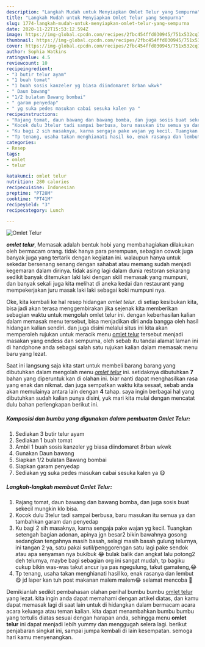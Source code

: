 ```yaml
---
description: "Langkah Mudah untuk Menyiapkan Omlet Telur yang Sempurna"
title: "Langkah Mudah untuk Menyiapkan Omlet Telur yang Sempurna"
slug: 1774-langkah-mudah-untuk-menyiapkan-omlet-telur-yang-sempurna
date: 2020-11-22T15:53:12.594Z
image: https://img-global.cpcdn.com/recipes/2fbc454ffd030945/751x532cq70/omlet-telur-foto-resep-utama.jpg
thumbnail: https://img-global.cpcdn.com/recipes/2fbc454ffd030945/751x532cq70/omlet-telur-foto-resep-utama.jpg
cover: https://img-global.cpcdn.com/recipes/2fbc454ffd030945/751x532cq70/omlet-telur-foto-resep-utama.jpg
author: Sophia Watkins
ratingvalue: 4.5
reviewcount: 10
recipeingredient:
- "3 butir telur ayam"
- "1 buah tomat"
- "1 buah sosis kanzeler yg biasa diindomaret 8rban wkwk"
- " Daun bawang"
- "1/2 bulatan Bawang bombai"
- " garam penyedap"
- " yg suka pedes masukan cabai sesuka kalen ya "
recipeinstructions:
- "Rajang tomat, daun bawang dan bawang bomba, dan juga sosis buat sekecil mungkin klo bisa."
- "Kocok dulu 3telur tadi sampai berbusa, baru masukan itu semua ya dan tambahkan garam dan penyedap"
- "Ku bagi 2 sih masaknya, karna sengaja pake wajan yg kecil. Tuangkan setengah bagian adonan, apinya jgn besar2 bikin bawahnya gosong sedangkan tengahnya masih basah, selagi masih basah gulung telurnya, ini tangan 2 ya, satu pakai sutil/penggorengan satu lagi pake sendok atau apa senyaman nya bukibuk 😂 bulak balik dan angkat lalu potong2 deh telurnya, maybe bagi sebagian org ini sangat mudah, tp bagiku cukup bikin was-was takut ancur iya pas ngegulung, takut gamateng,😂"
- "Tp tenang, usaha takan menghianati hasil ko, enak rasanya dan lembut 😋 jd laper kan tuh post makanan malem malem😂 selamat mencoba 🤗"
categories:
- Resep
tags:
- omlet
- telur

katakunci: omlet telur 
nutrition: 280 calories
recipecuisine: Indonesian
preptime: "PT28M"
cooktime: "PT41M"
recipeyield: "3"
recipecategory: Lunch

---
```



![Omlet Telur](https://img-global.cpcdn.com/recipes/2fbc454ffd030945/751x532cq70/omlet-telur-foto-resep-utama.jpg)

<b><i>omlet telur</i></b>, Memasak adalah bentuk hobi yang membahagiakan dilakukan oleh bermacam orang. tidak hanya para perempuan, sebagian cowok juga banyak juga yang tertarik dengan kegiatan ini. walaupun hanya untuk sekedar bersenang senang dengan sahabat atau memang sudah menjadi kegemaran dalam dirinya. tidak asing lagi dalam dunia restoran sekarang sedikit banyak ditemukan laki laki dengan skill memasak yang mumpuni, dan banyak sekali juga kita melihat di aneka kedai dan restaurant yang mempekerjakan juru masak laki laki sebagai koki mumpuni nya.



Oke, kita kembali ke hal resep hidangan <i>omlet telur</i>. di setiap kesibukan kita, bisa jadi akan terasa menggembirakan jika sejenak kita memberikan sebagian waktu untuk mengolah omlet telur ini. dengan keberhasilan kalian dalam memasak menu tersebut, bisa menjadikan diri anda bangga oleh hasil hidangan kalian sendiri. dan juga disini melalui situs ini kita akan memperoleh rujukan untuk meracik menu <u>omlet telur</u> tersebut menjadi masakan yang endess dan sempurna, oleh sebab itu tandai alamat laman ini di handphone anda sebagai salah satu rujukan kalian dalam memasak menu baru yang lezat.


Saat ini langsung saja kita start untuk membeli barang barang yang dibutuhkan dalam mengolah menu <u><i>omlet telur</i></u> ini. setidaknya dibutuhkan <b>7</b> bahan yang diperuntuk kan di olahan ini. biar nanti dapat menghasilkan rasa yang enak dan nikmat. dan juga sempatkan waktu kita sesaat, sebab anda akan memulainya antara lain dengan <b>4</b> tahap. saya ingin berbagai hal yang dibutuhkan sudah kalian punya disini, yuk mari kita mulai dengan mencatat dulu bahan perlengkapan berikut ini.

<!--inarticleads1-->

##### Komposisi dan bumbu yang digunakan dalam pembuatan Omlet Telur:

1. Sediakan 3 butir telur ayam
1. Sediakan 1 buah tomat
1. Ambil 1 buah sosis kanzeler yg biasa diindomaret 8rban wkwk
1. Gunakan  Daun bawang
1. Siapkan 1/2 bulatan Bawang bombai
1. Siapkan  garam penyedap
1. Sediakan  yg suka pedes masukan cabai sesuka kalen ya 😋




<!--inarticleads2-->

##### Langkah-langkah membuat Omlet Telur:

1. Rajang tomat, daun bawang dan bawang bomba, dan juga sosis buat sekecil mungkin klo bisa.
1. Kocok dulu 3telur tadi sampai berbusa, baru masukan itu semua ya dan tambahkan garam dan penyedap
1. Ku bagi 2 sih masaknya, karna sengaja pake wajan yg kecil. Tuangkan setengah bagian adonan, apinya jgn besar2 bikin bawahnya gosong sedangkan tengahnya masih basah, selagi masih basah gulung telurnya, ini tangan 2 ya, satu pakai sutil/penggorengan satu lagi pake sendok atau apa senyaman nya bukibuk 😂 bulak balik dan angkat lalu potong2 deh telurnya, maybe bagi sebagian org ini sangat mudah, tp bagiku cukup bikin was-was takut ancur iya pas ngegulung, takut gamateng,😂
1. Tp tenang, usaha takan menghianati hasil ko, enak rasanya dan lembut 😋 jd laper kan tuh post makanan malem malem😂 selamat mencoba 🤗




Demikianlah sedikit pembahasan olahan perihal bumbu bumbu <u>omlet telur</u> yang lezat. kita ingin anda dapat memahami dengan artikel diatas, dan kamu dapat memasak lagi di saat lain untuk di hidangkan dalam bermacam acara acara keluarga atau teman kalian. kita dapat menambahkan bumbu bumbu yang tertulis diatas sesuai dengan harapan anda, sehingga menu <b>omlet telur</b> ini dapat menjadi lebih yummy dan menggugah selera lagi. berikut penjabaran singkat ini, sampai jumpa kembali di lain kesempatan. semoga hari kamu menyenangkan.
